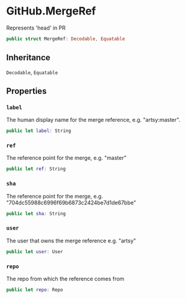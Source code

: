 # GitHub.MergeRef

Represents 'head' in PR

``` swift
public struct MergeRef: Decodable, Equatable 
```

## Inheritance

`Decodable`, `Equatable`

## Properties

### `label`

The human display name for the merge reference, e.g. "artsy:​master".

``` swift
public let label: String
```

### `ref`

The reference point for the merge, e.g. "master"

``` swift
public let ref: String
```

### `sha`

The reference point for the merge, e.g. "704dc55988c6996f69b6873c2424be7d1de67bbe"

``` swift
public let sha: String
```

### `user`

The user that owns the merge reference e.g. "artsy"

``` swift
public let user: User
```

### `repo`

The repo from which the reference comes from

``` swift
public let repo: Repo
```
